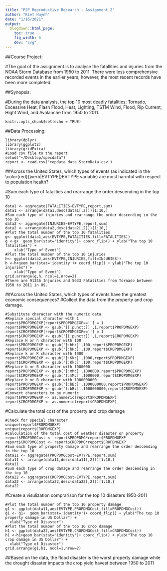 ```yaml
---
title: "P2P Reproductive Research - Assignment 2"
author: "Kiet Huynh"
date: "1/16/2021"
output:
  blogdown::html_page:
    toc: true
    fig_width: 6
    dev: "svg"
---
```

##Course Project: 

#The goal of the assignment is to analyse the fatallities and injuries from the NOAA Storm Database from 1950 to 2011. There were less comprehensive recorded events in the earlier years; however, the most recent records have been more completed.

##Synopsis:

#During the data analysis, the top 10 most deadly fatalities: Tornado, Excessive Heat, Flash Flood, Heat, Lighting, TSTM Wind, Flood, Rip Current, Hight Wind, and Avalanche from 1950 to 2011.

```{r setup, include=T}
knitr::opts_chunk$set(echo = TRUE)
```
##Data Processing:

```{r, echo=T}
library(dplyr)
library(ggplot2)
library(gridExtra)
#Load csv file to the report
setwd("~/Desktop/specdata")
report <- read.csv('repdata_data_StormData.csv')
```

##Across the United States, which types of events (as indicated in the \color{red}{\verb|EVTYPE|}EVTYPE variable) are most harmful with respect to population health?

#Sum each type of fatalities and rearrange the order descending in the top 10
```{r, echo=T}
data1 <- aggregate(FATALITIES~EVTYPE,report,sum)
data1 <- arrange(data1,desc(data1[,2]))[1:10,]
#Sum each type of injuries and rearrange the order descending in the top 10
data2 <- aggregate(INJURIES~EVTYPE,report,sum)
data2 <- arrange(data2,desc(data2[,2]))[1:10,]
#Plot the total number of the top 10 fatalities 
g<- ggplot(data1,aes(EVTYPE,FATALITIES,fill=FATALITIES))
g <-g+  geom_bar(stat='identity')+ coord_flip() + ylab("The top 10 fatalities") +
    xlab("Type of Event")
#Plot the total number of the top 10 injuries 
h<- ggplot(data2,aes(EVTYPE,INJURIES,fill=INJURIES))
h <-h+geom_bar(stat='identity')+ coord_flip() + ylab("The top 10 injuries") +
    xlab("Type of Event")
grid.arrange(g,h, ncol=1,nrow=2)
#There are 91346 Injuries and 5633 Fatalities from Tornado between 1950 to 2011 in US.
```

##Across the United States, which types of events have the greatest economic consequences?
#Collect the data from the property and crop damage. 
```{r, echo=T}
#Substitute character with the numeric data
#Replace special character with 1
report$PROPDMGEXP[report$PROPDMGEXP==''] = 1
report$PROPDMGEXP <- gsub('[[:punct:]]',1,report$PROPDMGEXP)
report$CROPDMGEXP[report$CROPDMGEXP==''] = 1
report$CROPDMGEXP <- gsub('[[:punct:]]',1,report$CROPDMGEXP)
#Replace H or h character with 100
report$PROPDMGEXP <- gsub('[:hH:]',100,report$PROPDMGEXP)
report$CROPDMGEXP <- gsub('[:hH:]',100,report$CROPDMGEXP)
#Replace k or K character with 1000
report$PROPDMGEXP <- gsub('[:Kk:]',1000,report$PROPDMGEXP)
report$CROPDMGEXP <- gsub('[:Kk:]',100,report$CROPDMGEXP)
#Replace b or B character with 1000000
report$PROPDMGEXP <- gsub('[:mM:]',1000000,report$PROPDMGEXP)
report$CROPDMGEXP <- gsub('[:mM:]',1000000,report$CROPDMGEXP)
#Replace b or B character with 1000000000
report$PROPDMGEXP <- gsub('[:bB:]',1000000000,report$PROPDMGEXP)
report$CROPDMGEXP <- gsub('[:bB:]',1000000000,report$CROPDMGEXP)
#Convert characters to be numeric
report$PROPDMGEXP <- as.numeric(report$PROPDMGEXP)
report$CROPDMGEXP <- as.numeric(report$CROPDMGEXP)
```

#Calculate the total cost of the property and crop damage
```{r, echo=T}
#Check for special character
unique(report$PROPDMGEXP)
unique(report$CROPDMGEXP)
#Calculation of the total cost of weather disaster on property
report$PROPDMGCost <- report$PROPDMG*report$PROPDMGEXP
report$CROPDMGCost <- report$CROPDMG*report$CROPDMGEXP
#Sum each type of property damage and rearrange the order descending in the top 10
data11 <- aggregate(PROPDMGCost~EVTYPE,report,sum)
data11 <- arrange(data11,desc(data11[,2]))[1:10,]
data11
#Sum each type of crop damage and rearrange the order descending in the top 10
data22 <- aggregate(CROPDMGCost~EVTYPE,report,sum)
data22 <- arrange(data22,desc(data22[,2]))[1:10,]
data22
```
#Create a visulization comprarison for the top 10 disasters 1950-2011
```{r, echo=T}
#Plot the total number of the top 10 property damage 
g1 <- ggplot(data11,aes(EVTYPE,PROPDMGCost,fill=PROPDMGCost))
g1 <- g1+  geom_bar(stat='identity')+ coord_flip() + ylab("The top 10 property damage in US Dollar") +
  xlab("Type of Disaster")
#Plot the total number of the top 10 crop damage 
h1 <- ggplot(data22,aes(EVTYPE,CROPDMGCost,fill=CROPDMGCost))
h1 <-h1+geom_bar(stat='identity')+ coord_flip() + ylab("The top 10 crop damage in US Dollar") +
  xlab("Type of Disaster")
grid.arrange(g1,h1, ncol=1,nrow=2)
```

##Based on the data, the flood disaster is the worst property damage while the drought disaster impacts the crop yield havest between 1950 to 2011
